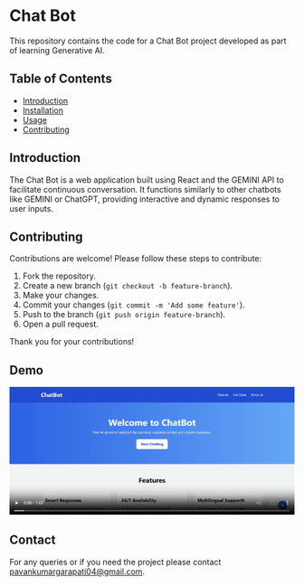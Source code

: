 # Chat Bot

This repository contains the code for a Chat Bot project developed as part of learning Generative AI.

## Table of Contents
- [Introduction](#introduction)
- [Installation](#installation)
- [Usage](#usage)
- [Contributing](#contributing)

## Introduction
The Chat Bot is a web application built using React and the GEMINI API to facilitate continuous conversation. It functions similarly to other chatbots like GEMINI or ChatGPT, providing interactive and dynamic responses to user inputs.

## Contributing
Contributions are welcome! Please follow these steps to contribute:

1. Fork the repository.
2. Create a new branch (`git checkout -b feature-branch`).
3. Make your changes.
4. Commit your changes (`git commit -m 'Add some feature'`).
5. Push to the branch (`git push origin feature-branch`).
6. Open a pull request.

Thank you for your contributions!

## Demo

[![Demo_Video](./public/Chat_Bot_DemoVideo_Thumnail.png)](./public/Chat_Bot_Demo.mp4)

## Contact

For any queries or if you need the project please contact [pavankumargarapati04@gmail.com](mailto:pavankumargarapati04@gmail.com).